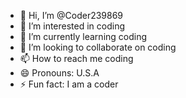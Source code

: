 - 👋 Hi, I’m @Coder239869
- 👀 I’m interested in coding
- 🌱 I’m currently learning coding
- 💞️ I’m looking to collaborate on coding
- 📫 How to reach me coding
- 😄 Pronouns: U.S.A
- ⚡ Fun fact: I am a coder

<!---
Coder239869/Coder239869 is a ✨ special ✨ repository because its `README.md` (this file) appears on your GitHub profile.
You can click the Preview link to take a look at your changes.
--->
